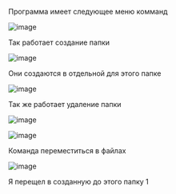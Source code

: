 Программа имеет следующее меню комманд

![image](https://user-images.githubusercontent.com/90443315/138585309-c062bbb5-5679-45f3-b255-580ec2a005f1.png)

Так работает создание папки

![image](https://user-images.githubusercontent.com/90443315/138585399-4085edc6-445e-45ac-91f0-9878d247ca17.png)

Они создаются в отдельной для этого папке

![image](https://user-images.githubusercontent.com/90443315/138585416-0b3817e6-116e-4611-9477-cb5ff08a0534.png)


Так же работает удаление папки

![image](https://user-images.githubusercontent.com/90443315/138585466-b74fdead-8fad-41fe-913f-26043d1ce064.png)

![image](https://user-images.githubusercontent.com/90443315/138585472-404cf1ad-dbff-4ea8-a79e-3c9668ebbd87.png)

Команда переместиться в файлах

![image](https://user-images.githubusercontent.com/90443315/138585608-5dc31b22-a76b-4bb4-b2f9-8aedbafb3822.png)

Я перещел в созданную до этого папку 1
